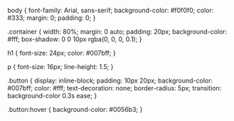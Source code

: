 body {
    font-family: Arial, sans-serif;
    background-color: #f0f0f0;
    color: #333;
    margin: 0;
    padding: 0;
}

.container {
    width: 80%;
    margin: 0 auto;
    padding: 20px;
    background-color: #fff;
    box-shadow: 0 0 10px rgba(0, 0, 0, 0.1);
}

h1 {
    font-size: 24px;
    color: #007bff;
}

p {
    font-size: 16px;
    line-height: 1.5;
}

.button {
    display: inline-block;
    padding: 10px 20px;
    background-color: #007bff;
    color: #fff;
    text-decoration: none;
    border-radius: 5px;
    transition: background-color 0.3s ease;
}

.button:hover {
    background-color: #0056b3;
}
